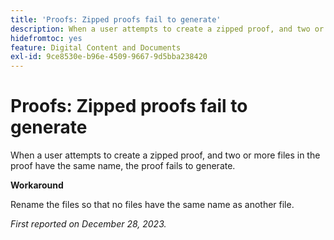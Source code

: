 ```yaml
---
title: 'Proofs: Zipped proofs fail to generate'
description: When a user attempts to create a zipped proof, and two or more files in the proof have the same name, the proof fails to generate.
hidefromtoc: yes
feature: Digital Content and Documents
exl-id: 9ce8530e-b96e-4509-9667-9d5bba238420
---
```

# Proofs: Zipped proofs fail to generate

<!--WF and WFP TOCs-->

When a user attempts to create a zipped proof, and two or more files in the proof have the same name, the proof fails to generate.

**Workaround**

Rename the files so that no files have the same name as another file.

_First reported on December 28, 2023._
